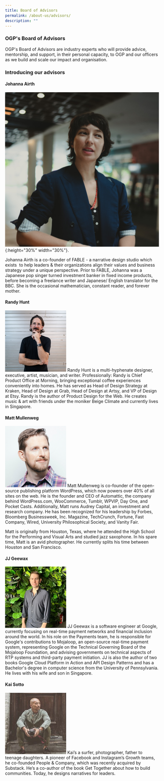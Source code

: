```yaml
---
title: Board of Advisors
permalink: /about-us/advisors/
description: ""
---
```

### OGP's Board of Advisors
OGP's Board of Advisors are industry experts who will provide advice, mentorship, and support, in their personal capacity, to OGP and our officers as we build and scale our impact and organisation.

### Introducing our advisors

#### Johanna Airth
   ![](/images/Board%20of%20advisors/Johanna3.png){:height="30%" width="30%"}.
	 
Johanna Airth is a co-founder of FABLE - a narrative design studio which exists  to help leaders & their organizations align their values and business strategy under a unique perspective. Prior to FABLE, Johanna was a Japanese pop singer turned investment banker in fixed income products, before becoming a freelance writer and Japanese/ English translator for the BBC. She is the occasional mathematician, constant reader, and forever mother.

#### Randy Hunt
![Randy](/images/Randy2.png)
Randy Hunt is a multi-hyphenate designer, executive, artist, musician, and writer. Professionally: Randy is Chief Product Office at Morning, bringing exceptional coffee experiences conveniently into homes. He has served as Head of Design Strategy at Kraken, Head of Design at Grab, Head of Design at Artsy, and VP of Design at Etsy. Randy is the author of Product Design for the Web. He creates music & art with friends under the moniker Beige Climate and currently lives in Singapore.


#### Matt Mullenweg
![Matt](/images/Matt2.png)
Matt Mullenweg is co-founder of the open-source publishing platform WordPress, which now powers over 40% of all sites on the web. He is the founder and CEO of Automattic, the company behind WordPress.com, WooCommerce, Tumblr, WPVIP, Day One, and Pocket Casts. Additionally, Matt runs Audrey Capital, an investment and research company. He has been recognized for his leadership by Forbes, Bloomberg Businessweek, Inc. Magazine, TechCrunch, Fortune, Fast Company, Wired, University Philosophical Society, and Vanity Fair.

Matt is originally from Houston, Texas, where he attended the High School for the Performing and Visual Arts and studied jazz saxophone. In his spare time, Matt is an avid photographer. He currently splits his time between Houston and San Francisco.


#### JJ Geewax
![JJ](/images/JJ2.png)
JJ Geewax is a software engineer at Google, currently focusing on real-time payment networks and financial inclusion around the world. In his role on the Payments team, he is responsible for Google's contributions to Mojaloop, an open-source real-time payment system, representing Google on the Technical Governing Board of the Mojaloop Foundation, and advising governments on technical aspects of RTP systems and third-party payment initiation. JJ is also the author of two books Google Cloud Platform in Action and API Design Patterns and has a Bachelor's degree in computer science from the University of Pennsylvania. He lives with his wife and son in Singapore.


#### Kai Sotto
![Kai](/images/Kai2.png)
Kai’s a surfer, photographer, father to teenage daughters. A pioneer of Facebook and Instagram’s Growth teams, he co-founded People & Company, which was recently acquired by Substack. He’s a co-author of the book Get Together about how to build communities. Today, he designs narratives for leaders.